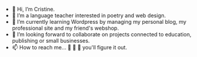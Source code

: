 - 👋 Hi, I’m Cristine.
- 👀 I’m a language teacher interested in poetry and web design.
- 🌱 I’m currently learning Wordpress by managing my personal blog, my professional site and my friend's webshop.
- 💞️ I’m looking forward to collaborate on projects connected to education, publishing or small businesses. 
- 📫 How to reach me... 👀 👀 👀 you'll figure it out.  

<!---
cristine-eross/cristine-eross is a ✨ special ✨ repository because its `README.md` (this file) appears on your GitHub profile.
You can click the Preview link to take a look at your changes.
--->
